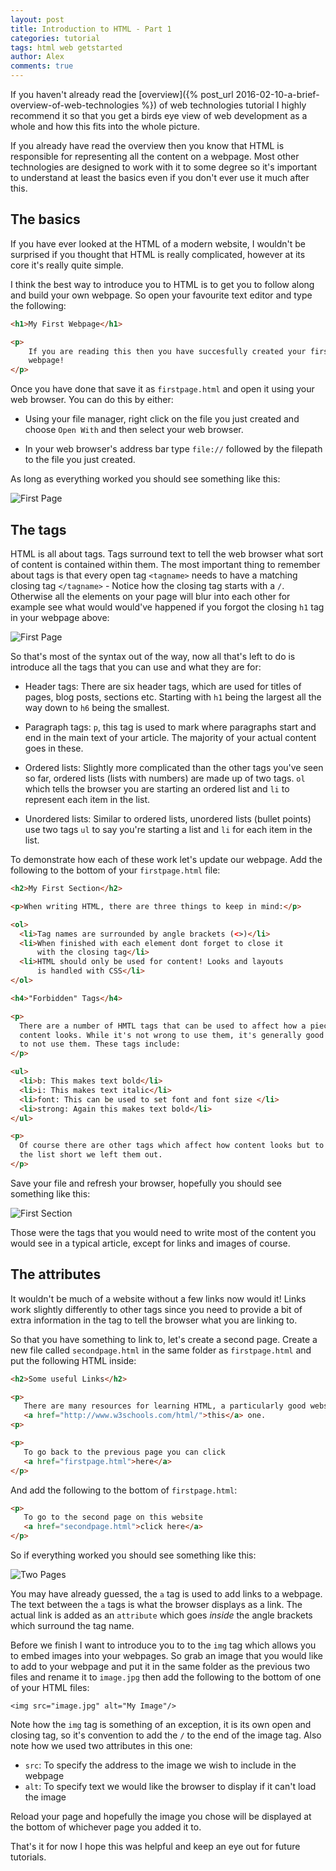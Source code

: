 ```yaml
---
layout: post
title: Introduction to HTML - Part 1
categories: tutorial
tags: html web getstarted
author: Alex
comments: true
---
```


If you haven't already read the
[overview]({% post_url 2016-02-10-a-brief-overview-of-web-technologies %})
of web technologies tutorial I highly recommend it so that you get a birds eye
view of web development as a whole and how this fits into the whole picture.

If you already have read the overview then you know that HTML is responsible for
representing all the content on a webpage. Most other technologies are designed
to work with it to some degree so it's important to understand at least the
basics even if you don't ever use it much after this.

## The basics

If you have ever looked at the HTML of a modern website, I wouldn't be surprised
if you thought that HTML is really complicated, however at its core it's really
quite simple. 

I think the best way to introduce you to HTML is to get you to follow along
and build your own webpage. So open your favourite text editor and type the
following:

```html
<h1>My First Webpage</h1>

<p>
    If you are reading this then you have succesfully created your first
    webpage!
</p>
```

Once you have done that save it as `firstpage.html` and open it using your web
browser. You can do this by either:

- Using your file manager, right click on the file you just created and choose
  `Open With` and then select your web browser.
  
- In your web browser's address bar type `file://` followed by the filepath to
  the file you just created.
  
As long as everything worked you should see something like this:

![First Page](/res/blog_pics/html-p1-pic1.png)

## The tags

HTML is all about tags. Tags surround text to tell the web browser what sort of
content is contained within them. The most important thing to remember about
tags is that every open tag `<tagname>` needs to have a matching closing tag
`</tagname>` - Notice how the closing tag starts with a `/`.
Otherwise all the elements on your page will blur into each other
for example see what would would've happened if you forgot the closing `h1` tag
in your webpage above:

![First Page](/res/blog_pics/html-p1-pic2.png)

So that's most of the syntax out of the way, now all that's left to do is
introduce all the tags that you can use and what they are for:

- Header tags: There are six header tags, which are used for titles of pages,
  blog posts, sections etc. Starting with `h1` being the largest all the way
  down to `h6` being the smallest.
  
- Paragraph tags: `p`, this tag is used to mark where paragraphs start and end
  in the main text of your article. The majority of your actual content goes in
  these.
  
- Ordered lists: Slightly more complicated than the other tags you've seen so
  far, ordered lists (lists with numbers) are made up of two tags. `ol` which
  tells the browser you are starting an ordered list and `li` to represent each
  item in the list.
  
- Unordered lists: Similar to ordered lists, unordered lists (bullet points) use
  two tags `ul` to say you're starting a list and `li` for each item in the
  list.
  
To demonstrate how each of these work let's update our webpage. Add the following
to the bottom of your `firstpage.html` file:

```html
<h2>My First Section</h2>

<p>When writing HTML, there are three things to keep in mind:</p>

<ol>
  <li>Tag names are surrounded by angle brackets (<>)</li>
  <li>When finished with each element dont forget to close it
      with the closing tag</li>
  <li>HTML should only be used for content! Looks and layouts
      is handled with CSS</li>
</ol>

<h4>"Forbidden" Tags</h4>

<p>
  There are a number of HMTL tags that can be used to affect how a piece of
  content looks. While it's not wrong to use them, it's generally good practice
  to not use them. These tags include:
</p>

<ul>
  <li>b: This makes text bold</li>
  <li>i: This makes text italic</li>
  <li>font: This can be used to set font and font size </li>
  <li>strong: Again this makes text bold</li>
</ul>

<p>
  Of course there are other tags which affect how content looks but to keep
  the list short we left them out.
</p>
```

Save your file and refresh your browser, hopefully you should see something like
this:

![First Section](/res/blog_pics/html-p1-pic3.png)
  
Those were the tags that you would need to write most of the content you would
see in a typical article, except for links and images of course.

## The attributes

It wouldn't be much of a website without a few links now would it! Links work
slightly differently to other tags since you need to provide a bit of extra
information in the tag to tell the browser what you are linking to.

So that you have something to link to, let's create a second page. Create a new
file called `secondpage.html` in the same folder as `firstpage.html` and put the
following HTML inside:

```html
<h2>Some useful Links</h2>

<p>
   There are many resources for learning HTML, a particularly good website is
   <a href="http://www.w3schools.com/html/">this</a> one.
<p>

<p>
   To go back to the previous page you can click
   <a href="firstpage.html">here</a>
</p>

```

And add the following to the bottom of `firstpage.html`:

```html
<p>
   To go to the second page on this website
   <a href="secondpage.html">click here</a>
</p>
```

So if everything worked you should see something like this:

![Two Pages](/res/blog_pics/html-p1-pic4.png)

You may have already guessed, the `a` tag is used to add links to a webpage. The
text between the `a` tags is what the browser displays as a link. The 
actual link is added as an `attribute` which goes *inside* the angle brackets
which surround the tag name.

Before we finish I want to introduce you to to the `img` tag which allows you to
embed images into your webpages. So grab an image that you would like to add to
your webpage and put it in the same folder as the previous two files and rename
it to `image.jpg` then add the following to the bottom of one of your HTML files:

```
<img src="image.jpg" alt="My Image"/>
```

Note how the `img` tag is something of an exception, it is its own open and
closing tag, so it's convention to add the `/` to the end of the image tag. Also
note how we used two attributes in this one:

- `src`: To specify the address to the image we wish to include in the webpage
- `alt`: To specify text we would like the browser to display if it can't load
         the image 
         
Reload your page and hopefully the image you chose will be displayed at the
bottom of whichever page you added it to.

That's it for now I hope this was helpful and keep an eye out for future
tutorials.

